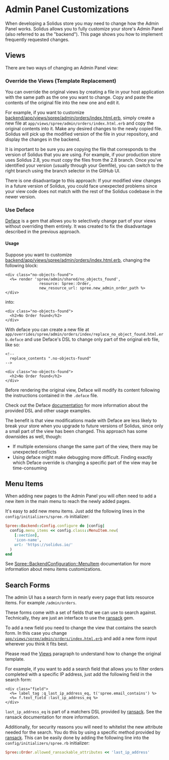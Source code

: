 # Admin Panel Customizations

When developing a Solidus store you may need to change how the Admin Panel works.
Solidus allows you to fully customize your store's Admin Panel (also referred
to as the "backend"). This page shows you how to implement frequently requested changes.

## Views

There are two ways of changing an Admin Panel view:

### Override the Views (Template Replacement)

You can override the original views by creating a file in your host application
with the same path as the one you want to change. Copy and paste the contents of
the original file into the new one and edit it.

For example, if you want to customize
[backend/app/views/spree/admin/orders/index.html.erb][orders/index], simply
create a new file at `app/views/spree/admin/orders/index.html.erb` and copy
the original contents into it. Make any desired changes to the newly copied file. Solidus
will pick up the modified version of the file in your repository, and display
the changes in the backend.

It is important to be sure you are copying the file that corresponds to the
version of Solidus that you are using. For example, if your production store
uses Solidus 2.8, you must copy the files from the 2.8 branch. Once you've
identified your version (usually through your Gemfile), you can switch to the
right branch using the branch selector in the GitHub UI.

<!-- TODO: add the GitHub branch selector image -->

There is one disadvantage to this approach: If your modified view changes in a
future version of Solidus, you could face unexpected problems since your view code does not
match with the rest of the Solidus codebase in the newer version.

### Use Deface

[Deface][deface] is a gem that allows you to selectively change part of your
views without overriding them entirely. It was created to fix the disadvantage 
described in the previous approach.

#### Usage

Suppose you want to customize
[backend/app/views/spree/admin/orders/index.html.erb][orders/index], changing
the following block:

```erb
<div class="no-objects-found">
  <%= render 'spree/admin/shared/no_objects_found',
               resource: Spree::Order,
               new_resource_url: spree.new_admin_order_path %>
</div>
```

into:

```erb
<div class="no-objects-found">
  <h2>No Order found</h2>
</div>
```

With deface you can create a new file at
`app/overrides/spree/admin/orders/index/replace_no_object_found.html.erb.deface`
and use Deface's DSL to change only part of the original erb file, like so:

```erb
<!--
  replace_contents ".no-objects-found"
-->

<div class="no-objects-found">
  <h2>No Order found</h2>
</div>
````

Before rendering the original view, Deface will modify its content following
the instructions contained in the `.deface` file.

Check out the Deface [documentation][deface] for more information
about the provided DSL and other usage examples.

The benefit is that view modifications made with Deface are less likely to break
your store when you upgrade to future versions of Solidus, since only a small
part of the view has been changed. This approach has some downsides as well,
though:

- If multiple extensions change the same part of the view, there may be
  unexpected conflicts
- Using deface might make debugging more difficult. Finding exactly which Deface
  override is changing a specific part of the view may be time-consuming

[orders/index]: https://github.com/solidusio/solidus/blob/master/backend/app/views/spree/admin/orders/index.html.erb
[deface]: https://github.com/spree/deface

## Menu Items

When adding new pages to the Admin Panel you will often need to add a new
item in the main menu to reach the newly added pages.

It's easy to add new menu items. Just add the following lines in the
`config/initializers/spree.rb` initializer:

```rb
Spree::Backend::Config.configure do |config|
  config.menu_items << config.class::MenuItem.new(
    [:section],
    'icon-name',
    url: 'https://solidus.io/'
  )
end
```

See [Spree::BackendConfiguration::MenuItem][menu-item-doc] documentation
for more information about menu items customizations.

[menu-item-doc]: http://docs.solidus.io/Spree/BackendConfiguration/MenuItem.html

## Search Forms

The admin UI has a search form in nearly every page that lists resource items. For
example `/admin/orders`.

<!-- TODO: add an admin/orders screenshot where search is visible -->

These forms come with a set of fields that we can use to search against.
Technically, they are just an interface to use the [ransack][ransack] gem.

To add a new field you need to change the view that contains the search form.
In this case you change
[`app/views/spree/admin/orders/index.html.erb`][orders/index] and add a new form
input wherever you think it fits best.

Please read the [Views](#views) paragraph to understand how to change the
original template.

For example, if you want to add a search field that allows you to filter orders
completed with a specific IP address, just add the following field in the search
form:

```erb
<div class="field">
  <%= label_tag :q_last_ip_address_eq, t('spree.email_contains') %>
  <%= f.text_field :last_ip_address_eq %>
</div>
```

`last_ip_address_eq` is part of a matchers DSL provided by [ransack][ransack].
See the ransack documentation for more information.

Additionally, for security reasons you will need to whitelist the new attribute
needed for the search. You do this by using a specific method provided by
[ransack][ransack].  This can be easily done by adding the following line into
the `config/initializers/spree.rb` initializer:

```rb
Spree::Order.allowed_ransackable_attributes << 'last_ip_address'
```

[ransack]: https://github.com/activerecord-hackery/ransack
[orders/index]: https://github.com/solidusio/solidus/blob/master/backend/app/views/spree/admin/orders/index.html.erb
